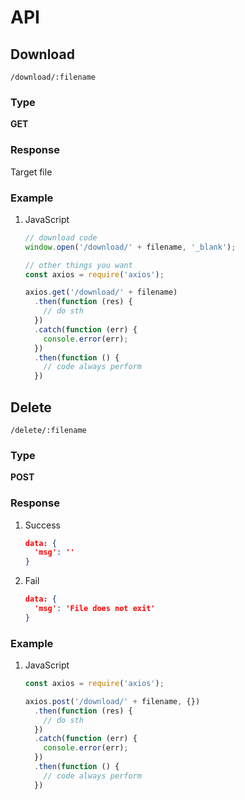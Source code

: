 # API

## Download

`/download/:filename`

### Type

**GET**

### Response

Target file

### Example

1. JavaScript

    ```javaScript
    // download code
    window.open('/download/' + filename, '_blank'); 

    // other things you want
    const axios = require('axios');

    axios.get('/download/' + filename)
      .then(function (res) {
        // do sth
      })
      .catch(function (err) {
        console.error(err);
      })
      .then(function () {
        // code always perform
      })
    ```

## Delete

`/delete/:filename`

### Type

**POST**

### Response

1. Success

    ```json
    data: {
      'msg': ''
    }
    ```

1. Fail

    ```json
    data: {
      'msg': 'File does not exit'
    }
    ```

### Example

1. JavaScript

    ```javaScript
    const axios = require('axios');

    axios.post('/download/' + filename, {})
      .then(function (res) {
        // do sth
      })
      .catch(function (err) {
        console.error(err);
      })
      .then(function () {
        // code always perform
      })
    ```